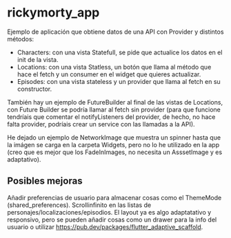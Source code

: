 # rickymorty_app

Ejemplo de aplicación que obtiene datos de una API con Provider y distintos métodos:
- Characters: con una vista Statefull, se pide que actualice los datos en el init de la vista.
- Locations: con una vista Statless, un botón que llama al método que hace el fetch y un consumer en el widget que quieres actualizar.
- Episodes: con una  vista stateless y un provider que llama al fetch en su constructor.

También hay un ejemplo de FutureBuilder al final de las vistas de Locations, con Future Builder se podría llamar al fetch sin provider (para que funcione tendríais que comentar el notifyListeners del provider, de hecho, no hace falta provider, podríais crear un service con las llamadas a la API).

He dejado un ejemplo de NetworkImage que muestra un spinner hasta que la imágen se carga en la carpeta Widgets, pero no lo he utilizado en la app (creo que es mejor que los FadeInImages, no necesita un AsssetImage y es adaptativo).

## Posibles mejoras
Añadir preferencias de usuario para almacenar cosas como el ThemeMode (shared_preferences).
Scrollinfinito en las listas de personajes/localizaciones/episodios.
El layout ya es algo adaptatativo y responsivo, pero se pueden añadir cosas como un drawer para la info del usuario o utilizar https://pub.dev/packages/flutter_adaptive_scaffold.
